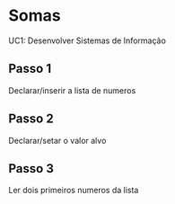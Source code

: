 # Somas
UC1: Desenvolver Sistemas de Informação

## Passo 1
Declarar/inserir a lista de numeros

## Passo 2 
Declarar/setar o valor alvo 

## Passo 3 
Ler dois primeiros numeros da lista

